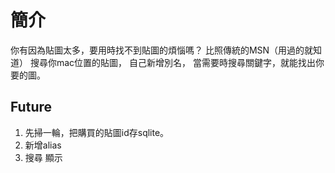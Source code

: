 # 簡介

你有因為貼圖太多，要用時找不到貼圖的煩惱嗎？
比照傳統的MSN（用過的就知道）
搜尋你mac位置的貼圖，
自己新增別名，
當需要時搜尋關鍵字，就能找出你要的圖。

## Future

1. 先掃一輪，把購買的貼圖id存sqlite。
2. 新增alias
3. 搜尋 顯示
